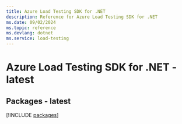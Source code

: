 ```yaml
---
title: Azure Load Testing SDK for .NET
description: Reference for Azure Load Testing SDK for .NET
ms.date: 09/02/2024
ms.topic: reference
ms.devlang: dotnet
ms.service: load-testing
---
```

# Azure Load Testing SDK for .NET - latest
## Packages - latest
[!INCLUDE [packages](load-testing-index.md)]